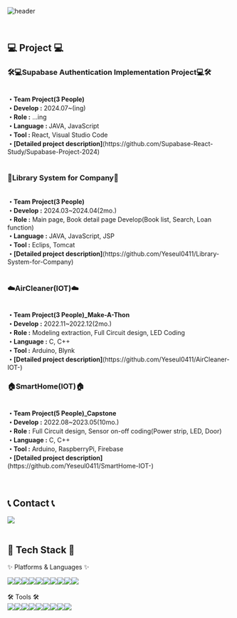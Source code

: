 ![header](https://capsule-render.vercel.app/api?type=venom&height=200&text=%20Yeseul's%20Github!&fontSize=70&color=0:8871e5,100:b678c4&stroke=b678c4)


<br>


## 💻 Project 💻
<div>
	<h3>🛠️💻Supabase Authentication Implementation Project💻🛠️</h3>
<br>
<b>・Team Project(3 People)</b>
<br>
<b>・Develop :</b> 2024.07~(ing)
<br>
<b>・Role :</b> ...ing
<br>
<b>・Language : </b> JAVA, JavaScript
<br>
<b>・Tool : </b> React, Visual Studio Code
<br>
<b>・[Detailed project description]</b>(https://github.com/Supabase-React-Study/Supabase-Project-2024)
</div>

<br />

<div>
	<h3>📖Library System for Company📖</h3>
<br>
<b>・Team Project(3 People)</b>
<br>
<b>・Develop :</b> 2024.03~2024.04(2mo.)
<br>
<b>・Role :</b>  Main page, Book detail page Develop(Book list, Search, Loan function)
<br>
<b>・Language :</b> JAVA, JavaScript, JSP
<br>
<b>・Tool :</b> Eclips, Tomcat
<br>
<b>・[Detailed project description]</b>(https://github.com/Yeseul0411/Library-System-for-Company)
</div>

<br />

<div>
	<h3>☁️AirCleaner(IOT)☁️</h3>
<br>
<b>・Team Project(3 People)_Make-A-Thon</b>
<br>
<b>・Develop :</b> 2022.11~2022.12(2mo.)
<br>
<b>・Role :</b> Modeling extraction, Full Circuit design, LED Coding
<br>
<b>・Language :</b> C, C++
<br>
<b>・Tool :</b> Arduino, Blynk
<br>
<b>・[Detailed project description]</b>(https://github.com/Yeseul0411/AirCleaner-IOT-)
</div>


<div>
	<h3>🏠SmartHome(IOT)🏠</h3>
 <br>
<b>・Team Project(5 People)_Capstone</b>
<br>
<b>・Develop :</b> 2022.08~2023.05(10mo.)
<br>
<b>・Role :</b> Full Circuit design, Sensor on-off coding(Power strip, LED, Door)
<br>
<b>・Language :</b> C, C++
<br>
<b>・Tool :</b> Arduino, RaspberryPi, Firebase
<br>
<b>・[Detailed project description]</b>(https://github.com/Yeseul0411/SmartHome-IOT-)
</div>
<br>


<br>

## 📞 Contact 📞
<div style="display:flex; flex-direction:row;">
    <a href="mailto:ys4412202@gmail.com">
        <img src="https://img.shields.io/badge/Gmail-EA4335?style=for-the-badge&logo=Gmail&logoColor=white"> 
    </a>
</div><br>
    
## 🔨 Tech Stack 🔨
✨ Platforms & Languages ✨
<div style="display:flex; flex-direction:row;">
    <img src="https://img.shields.io/badge/Java-007396?style=for-the-badge&logo=Conda-Forge&logoColor=white" />
	<img src="https://img.shields.io/badge/HTML5-E34F26?style=for-the-badge&logo=HTML5&logoColor=white" />
	<img src="https://img.shields.io/badge/CSS3-1572B6?style=for-the-badge&logo=CSS3&logoColor=white" />
	<img src="https://img.shields.io/badge/JavaScript-F7DF1E?style=for-the-badge&logo=JavaScript&logoColor=white" />
	<img src="https://img.shields.io/badge/jQuery-0769AD?style=for-the-badge&logo=jQuery&logoColor=white" />
	<br>
	<img src="https://img.shields.io/badge/c++-00599C?style=for-the-badge&logo=c%2B%2B&logoColor=white">
	<img src="https://img.shields.io/badge/c-A8B9CC?style=for-the-badge&logo=c&logoColor=white">
	<img src="https://img.shields.io/badge/python-3776AB?style=for-the-badge&logo=python&logoColor=white">
	<img src="https://img.shields.io/badge/Oracle%20SQL-F80000?style=for-the-badge&logo=Oracle&logoColor=white" />
	<img src="https://img.shields.io/badge/react-61DAFB?style=for-the-badge&logo=react&logoColor=black">
</div><br>
🛠 Tools 🛠
<div style="display:flex; flex-direction:row;">
	<img src="https://img.shields.io/badge/Eclipse%20IDE-2C2255?style=for-the-badge&logo=EclipseIDE&logoColor=white" />
	<img src="https://img.shields.io/badge/Visual%20Studio%20Code-007ACC?style=for-the-badge&logo=VisualStudioCode&logoColor=white" />
	<img src="https://img.shields.io/badge/Visual%20Studio-66459B?style=for-the-badge&logo=VisualStudio&logoColor=white" />
	<br>
	<img src="https://img.shields.io/badge/Tomcat-F8DC75?style=for-the-badge&logo=ApacheTomcat&logoColor=white" />
	<img src="https://img.shields.io/badge/GitHub-181717?style=for-the-badge&logo=GitHub&logoColor=white" />
	<img src="https://img.shields.io/badge/Arduino-00878F?style=for-the-badge&logo=Arduino&logoColor=white" />
	<img src="https://img.shields.io/badge/Raspberry%20Pi-A22846?style=for-the-badge&logo=raspberrypi&logoColor=white" />
	<img src="https://img.shields.io/badge/Firebase-DD2C00?style=for-the-badge&logo=firebase&logoColor=white" />
	<img src="https://img.shields.io/badge/Blynk-48d1cc?style=for-the-badge&logo=Blynk&logoColor=white" />
</div>
</div>

